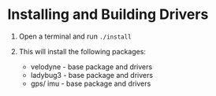 # Installing and Building Drivers
1) Open a terminal and run ```./install```

2) This will install the following packages:
	* velodyne - base package and drivers
	* ladybug3 - base package and drivers
	* gps/ imu - base package and drivers